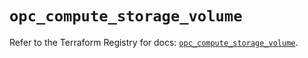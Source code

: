 # `opc_compute_storage_volume`

Refer to the Terraform Registry for docs: [`opc_compute_storage_volume`](https://registry.terraform.io/providers/hashicorp/opc/1.4.1/docs/resources/compute_storage_volume).
